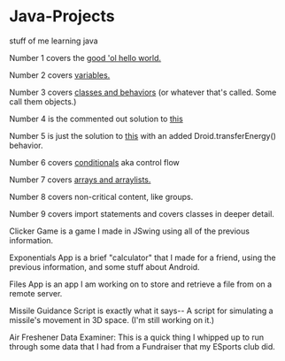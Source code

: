 # Java-Projects
stuff of me learning java

Number 1 covers the [good 'ol hello world.](https://www.codecademy.com/learn/learn-java/modules/learn-java-hello-world/cheatsheet)

Number 2 covers [variables.](https://www.codecademy.com/learn/learn-java/modules/learn-java-variables/cheatsheet)

Number 3 covers [classes and behaviors](https://www.codecademy.com/learn/learn-java/modules/learn-java-object-oriented-java-u/cheatsheet)
(or whatever that's called. Some call them objects.)

Number 4 is the commented out solution to [this](https://www.codecademy.com/courses/learn-java/projects/basic-calculator)

Number 5 is just the solution to [this](https://www.codecademy.com/courses/learn-java/projects/build-a-droid) with an added Droid.transferEnergy() behavior.

Number 6 covers [conditionals](https://www.codecademy.com/learn/learn-java/modules/learn-java-conditionals-control-flow-u/cheatsheet) aka control flow

Number 7 covers [arrays and arraylists.](https://www.codecademy.com/learn/learn-java/modules/learn-java-arrays-and-arraylists/cheatsheet)

Number 8 covers non-critical content, like groups.

Number 9 covers import statements and covers classes in deeper detail.

Clicker Game is a game I made in JSwing using all of the previous information.

Exponentials App is a brief "calculator" that I made for a friend, using the previous information, and some stuff about Android.

Files App is an app I am working on to store and retrieve a file from on a remote server.

Missile Guidance Script is exactly what it says-- A script for simulating a missile's movement in 3D space. (I'm still working on it.)

Air Freshener Data Examiner: This is a quick thing I whipped up to run through some data that I had from a Fundraiser that my ESports club did.
